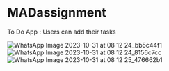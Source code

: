 # MADassignment

To Do App : Users can add their tasks

![WhatsApp Image 2023-10-31 at 08 12 24_bb5c44f1](https://github.com/VenishSureliya/MADassignment/assets/139520486/891d51a1-2c76-41fc-9ce5-38ade73d0229)
![WhatsApp Image 2023-10-31 at 08 12 24_8156c7cc](https://github.com/VenishSureliya/MADassignment/assets/139520486/d7f31a67-cbb8-4546-ad69-8bed494f313a)
![WhatsApp Image 2023-10-31 at 08 12 25_476662b1](https://github.com/VenishSureliya/MADassignment/assets/139520486/94a9fd4d-766a-437f-94a0-8946585cda76)
